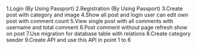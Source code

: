 1.Login (By Using Passport)
2.Registration (By Using Passport)
3.Create post with category and image
4.Show all post and login user can edit own post with comment count
5.View single post with all comments with username and total comment
6.Post comment without page refresh show on post
7.Use migration for database table with relations
8.Create category seeder
9.Create API and use this API in point 1 to 6
